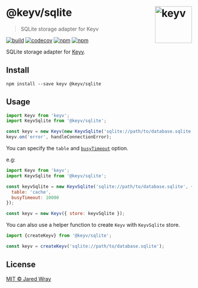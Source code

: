 # @keyv/sqlite [<img width="100" align="right" src="https://jaredwray.com/images/keyv-symbol.svg" alt="keyv">](https://github.com/jaredwra/keyv)

> SQLite storage adapter for Keyv

[![build](https://github.com/jaredwray/keyv/actions/workflows/tests.yaml/badge.svg)](https://github.com/jaredwray/keyv/actions/workflows/tests.yaml)
[![codecov](https://codecov.io/gh/jaredwray/keyv/branch/main/graph/badge.svg?token=bRzR3RyOXZ)](https://codecov.io/gh/jaredwray/keyv)
[![npm](https://img.shields.io/npm/v/@keyv/sqlite.svg)](https://www.npmjs.com/package/@keyv/sqlite)
[![npm](https://img.shields.io/npm/dm/@keyv/sqlite)](https://npmjs.com/package/@keyv/sqlite)

SQLite storage adapter for [Keyv](https://github.com/lukechilds/keyv).

## Install

```shell
npm install --save keyv @keyv/sqlite
```

## Usage

```js
import Keyv from 'keyv';
import KeyvSqlite from '@keyv/sqlite';

const keyv = new Keyv(new KeyvSqlite('sqlite://path/to/database.sqlite'));
keyv.on('error', handleConnectionError);
```

You can specify the `table` and [`busyTimeout`](https://sqlite.org/c3ref/busy_timeout.html) option.

e.g:

```js
import Keyv from 'keyv';
import KeyvSqlite from '@keyv/sqlite';

const keyvSqlite = new KeyvSqlite('sqlite://path/to/database.sqlite', {
  table: 'cache',
  busyTimeout: 10000
});

const keyv = new Keyv({ store: keyvSqlite }); 
```

You can also use a helper function to create `Keyv` with `KeyvSqlite` store.

```js
import {createKeyv} from '@keyv/sqlite';

const keyv = createKeyv('sqlite://path/to/database.sqlite');
```


## License

[MIT © Jared Wray](LISCENCE)

